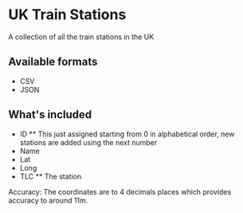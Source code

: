 # UK Train Stations
 A collection of all the train stations in the UK


## Available formats
* CSV
* JSON

## What's included
* ID
 ** This just assigned starting from 0 in alphabetical order, new stations are added using the next number
* Name
* Lat
* Long
* TLC
 ** The station


Accuracy: The coordinates are to 4 decimals places which provides accuracy to around 11m.
